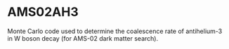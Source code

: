 # AMS02AH3
Monte Carlo code used to determine the coalescence rate of antihelium-3 in W boson decay (for AMS-02 dark matter search).
